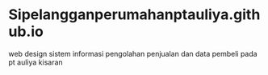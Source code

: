 # Sipelangganperumahanptauliya.github.io
web design sistem informasi pengolahan penjualan dan data pembeli pada pt auliya kisaran
